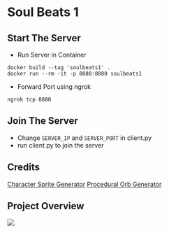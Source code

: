 # Soul Beats 1

## Start The Server

- Run Server in Container
```
docker build --tag 'soulbeats1' .
docker run --rm -it -p 8080:8080 soulbeats1
```

- Forward Port using ngrok
```
ngrok tcp 8080
```

## Join The Server
- Change `SERVER_IP` and `SERVER_PORT` in client.py
- run client.py to join the server

## Credits
[Character Sprite Generator](https://sanderfrenken.github.io/Universal-LPC-Spritesheet-Character-Generator)
[Procedural Orb Generator](https://itch.io/queue/c/1866035/pixel-art-generators?game_id=1495273)

## Project Overview
<img src="https://github.com/zenosaika/SoulBeats1/blob/main/project_overview.png">
